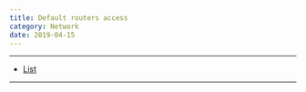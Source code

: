 ```yaml
---
title: Default routers access
category: Network
date: 2019-04-15
---
```


-----

* [List](/assets/pdf/etc/default-routers-access.pdf)

-----